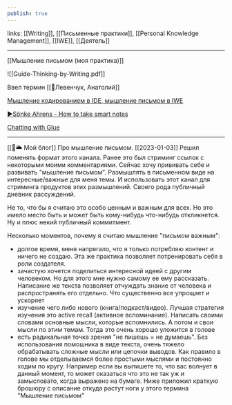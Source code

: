 ```yaml
---
publish: true
---
```

links: [[Writing]], [[Письменные практики]], [[Personal Knowledge Management]], [[IWE]], [[Деятель]]

---
[[Мышление письмом (моя практика)]]

![[Guide-Thinking-by-Writing.pdf]]


Ввел термин [[👤Левенчук, Анатолий]]


[Мышление кодированием в IDE, мышление письмом в IWE](https://ailev.livejournal.com/1515735.html) 

[▶️Sönke Ahrens - How to take smart notes](https://vimeo.com/275530205) 

[Chatting with Glue](http://a9.io/glue-comic/)




---
[[🥑🌥️ Мой блог]]
Про мышление письмом.  [[2023-01-03]]
Решил поменять формат этого канала. Ранее это был стриминг ссылок с некоторыми моими комментариями. Сейчас хочу прививать себе и развивать "мышление письмом". Размышлять в письменном виде на интересные/важные для меня темы. И использовать этот канал для стриминга продуктов этих размышлений. Своего рода публичный дневник рассуждений. 

Не то, что бы я считаю это особо ценным и важным для всех. Но это имело место быть и может быть кому-нибудь что-нибудь откликнется. Ну и плюс некий публичный коммитмент.

Несколько моментов, почему я считаю мышление "письмом важным":
- долгое время, меня напрягало, что я только потребляю контент и ничего не создаю. Эта же практика позволяет потренировать себя в роли создателя.
- зачастую хочется поделиться интересной идеей с другим человеком. Но для этого мне нужно самому ее ему рассказать. Написание же текста позволяет отчуждать знание от человека и распространять его отдельно. Что существенно все упрощает и ускоряет
- изучение чего либо нового (книга/подкаст/видео). Лучшая стратегия изучения это active recall (активное вспоминание). Написать своими словами основные мысли, которые вспомнились. А потом и свои мысли по этим темам. Тогда это очень хорошо уложится в голове
- есть радикальная точка зрения "не пишешь = не думаешь". Без использования помошника в виде текста, очень тяжело обрабатывать сложные мысли или цепочки выводов. Как правило в голове мы отделываемся более простыми мыслями и постоянно ходим по кругу. Например если вы выпишете то, что вас волнует в данный момент, то может оказаться что это не так уж и замысловато, когда выражено на бумаге.
Ниже приложил краткую брошюру с описание откуда растут ноги у этого термина "Мышление письмом"